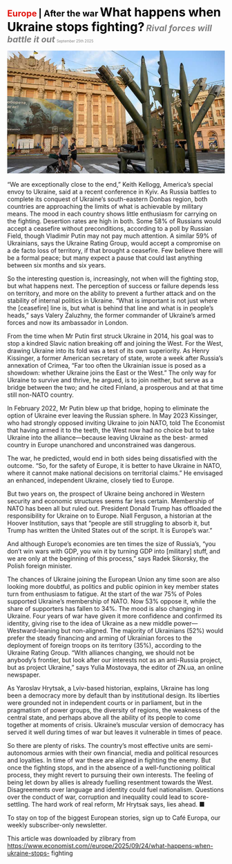 <span style="color:#E3120B; font-size:14.9pt; font-weight:bold;">Europe</span> <span style="color:#000000; font-size:14.9pt; font-weight:bold;">| After the war</span>
<span style="color:#000000; font-size:21.0pt; font-weight:bold;">What happens when Ukraine stops fighting?</span>
<span style="color:#808080; font-size:14.9pt; font-weight:bold; font-style:italic;">Rival forces will battle it out</span>
<span style="color:#808080; font-size:6.2pt;">September 25th 2025</span>

![](../images/039_What_happens_when_Ukraine_stops_fighting/p0169_img01.jpeg)

“We are exceptionally close to the end,” Keith Kellogg, America’s special envoy to Ukraine, said at a recent conference in Kyiv. As Russia battles to complete its conquest of Ukraine’s south-eastern Donbas region, both countries are approaching the limits of what is achievable by military means. The mood in each country shows little enthusiasm for carrying on the fighting. Desertion rates are high in both. Some 58% of Russians would accept a ceasefire without preconditions, according to a poll by Russian Field, though Vladimir Putin may not pay much attention. A similar 59% of Ukrainians, says the Ukraine Rating Group, would accept a compromise on a de facto loss of territory, if that brought a ceasefire. Few believe there will be a formal peace; but many expect a pause that could last anything between six months and six years.

So the interesting question is, increasingly, not when will the fighting stop, but what happens next. The perception of success or failure depends less on territory, and more on the ability to prevent a further attack and on the stability of internal politics in Ukraine. “What is important is not just where the [ceasefire] line is, but what is behind that line and what is in people’s heads,” says Valery Zaluzhny, the former commander of Ukraine’s armed forces and now its ambassador in London.

From the time when Mr Putin first struck Ukraine in 2014, his goal was to stop a kindred Slavic nation breaking off and joining the West. For the West, drawing Ukraine into its fold was a test of its own superiority. As Henry Kissinger, a former American secretary of state, wrote a week after Russia’s annexation of Crimea, “Far too often the Ukrainian issue is posed as a showdown: whether Ukraine joins the East or the West.” The only way for Ukraine to survive and thrive, he argued, is to join neither, but serve as a bridge between the two; and he cited Finland, a prosperous and at that time still non-NATO country.

In February 2022, Mr Putin blew up that bridge, hoping to eliminate the option of Ukraine ever leaving the Russian sphere. In May 2023 Kissinger, who had strongly opposed inviting Ukraine to join NATO, told The Economist that having armed it to the teeth, the West now had no choice but to take Ukraine into the alliance—because leaving Ukraine as the best- armed country in Europe unanchored and unconstrained was dangerous.

The war, he predicted, would end in both sides being dissatisfied with the outcome. “So, for the safety of Europe, it is better to have Ukraine in NATO, where it cannot make national decisions on territorial claims.” He envisaged an enhanced, independent Ukraine, closely tied to Europe.

But two years on, the prospect of Ukraine being anchored in Western security and economic structures seems far less certain. Membership of NATO has been all but ruled out. President Donald Trump has offloaded the responsibility for Ukraine on to Europe. Niall Ferguson, a historian at the Hoover Institution, says that “people are still struggling to absorb it, but Trump has written the United States out of the script. It is Europe’s war.”

And although Europe’s economies are ten times the size of Russia’s, “you don’t win wars with GDP, you win it by turning GDP into [military] stuff, and we are only at the beginning of this process,” says Radek Sikorsky, the Polish foreign minister.

The chances of Ukraine joining the European Union any time soon are also looking more doubtful, as politics and public opinion in key member states turn from enthusiasm to fatigue. At the start of the war 75% of Poles supported Ukraine’s membership of NATO. Now 53% oppose it, while the share of supporters has fallen to 34%. The mood is also changing in Ukraine. Four years of war have given it more confidence and confirmed its identity, giving rise to the idea of Ukraine as a new middle power— Westward-leaning but non-aligned. The majority of Ukrainians (52%) would prefer the steady financing and arming of Ukrainian forces to the deployment of foreign troops on its territory (35%), according to the Ukraine Rating Group. “With alliances changing, we should not be anybody’s frontier, but look after our interests not as an anti-Russia project, but as project Ukraine,” says Yulia Mostovaya, the editor of ZN.ua, an online newspaper.

As Yaroslav Hrytsak, a Lviv-based historian, explains, Ukraine has long been a democracy more by default than by institutional design. Its liberties were grounded not in independent courts or in parliament, but in the pragmatism of power groups, the diversity of regions, the weakness of the central state, and perhaps above all the ability of its people to come together at moments of crisis. Ukraine’s muscular version of democracy has served it well during times of war but leaves it vulnerable in times of peace.

So there are plenty of risks. The country’s most effective units are semi- autonomous armies with their own financial, media and political resources and loyalties. In time of war these are aligned in fighting the enemy. But once the fighting stops, and in the absence of a well-functioning political process, they might revert to pursuing their own interests. The feeling of being let down by allies is already fuelling resentment towards the West. Disagreements over language and identity could fuel nationalism. Questions over the conduct of war, corruption and inequality could lead to score- settling. The hard work of real reform, Mr Hrytsak says, lies ahead. ■

To stay on top of the biggest European stories, sign up to Café Europa, our weekly subscriber-only newsletter.

This article was downloaded by zlibrary from https://www.economist.com//europe/2025/09/24/what-happens-when-ukraine-stops- fighting